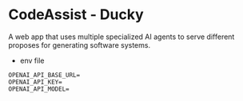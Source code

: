 # CodeAssist - Ducky 
A web app that uses multiple specialized AI agents to serve different proposes for generating software systems.

- env file
```env
OPENAI_API_BASE_URL=
OPENAI_API_KEY=
OPENAI_API_MODEL=

